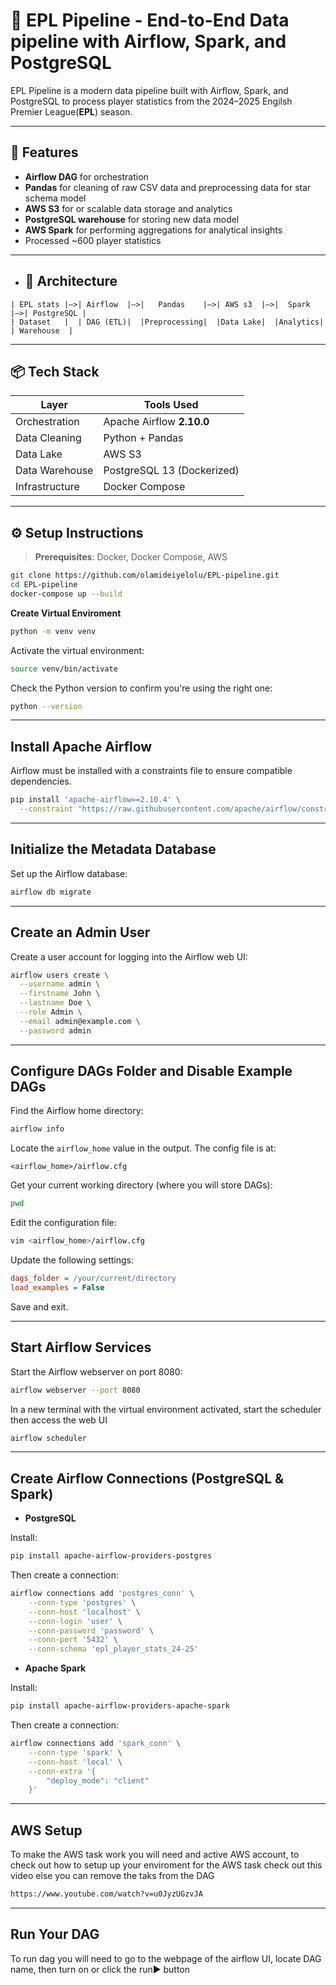 # 📌 EPL Pipeline - End-to-End Data pipeline with Airflow, Spark, and PostgreSQL

EPL Pipeline is a modern data pipeline built with Airflow, Spark, and PostgreSQL to process player statistics from the 2024–2025 Engilsh Premier League(**EPL**) season.

---

## 🚀 Features

- **Airflow DAG** for orchestration
- **Pandas** for cleaning of raw CSV data and preprocessing data for star schema model
-  **AWS S3** for or scalable data storage and analytics
- **PostgreSQL warehouse** for storing new data model
- **AWS Spark** for performing aggregations for analytical insights
- Processed ~600 player statistics

---

- ## 🧱 Architecture

```
| EPL stats |–>| Airflow  |–>|   Pandas    |–>| AWS s3  |–>|  Spark  |–>| PostgreSQL |
| Dataset   |  | DAG (ETL)|  |Preprocessing|  |Data Lake|  |Analytics|  | Warehouse  |
```

---

## 📦 Tech Stack

| Layer           | Tools Used                             |
|-----------------|----------------------------------------|
| Orchestration   | Apache Airflow **2.10.0**              |
| Data Cleaning   | Python + Pandas                        |
| Data Lake       | AWS S3                                 |
| Data Warehouse  | PostgreSQL 13 (Dockerized)             |
| Infrastructure  | Docker Compose                         |

---

## ⚙️ Setup Instructions
> **Prerequisites**: Docker, Docker Compose, AWS

```bash
git clone https://github.com/olamideiyelolu/EPL-pipeline.git
cd EPL-pipeline
docker-compose up --build
```

**Create Virtual Enviroment**

```sh
python -m venv venv
```

Activate the virtual environment:

```sh
source venv/bin/activate
```

Check the Python version to confirm you're using the right one:

```sh
python --version
```
---

## Install Apache Airflow

Airflow must be installed with a constraints file to ensure compatible dependencies.

```sh
pip install 'apache-airflow==2.10.4' \
  --constraint "https://raw.githubusercontent.com/apache/airflow/constraints-2.10.4/constraints-3.12.txt"
```

---

## Initialize the Metadata Database

Set up the Airflow database:

```sh
airflow db migrate
```

---

## Create an Admin User

Create a user account for logging into the Airflow web UI:

```sh
airflow users create \
  --username admin \
  --firstname John \
  --lastname Doe \
  --role Admin \
  --email admin@example.com \
  --password admin
```

---

## Configure DAGs Folder and Disable Example DAGs

Find the Airflow home directory:

```sh
airflow info
```

Locate the `airflow_home` value in the output. The config file is at:

```
<airflow_home>/airflow.cfg
```

Get your current working directory (where you will store DAGs):

```sh
pwd
```

Edit the configuration file:

```sh
vim <airflow_home>/airflow.cfg
```

Update the following settings:

```ini
dags_folder = /your/current/directory
load_examples = False
```

Save and exit.

---

## Start Airflow Services

Start the Airflow webserver on port 8080:

```sh
airflow webserver --port 8080
```

In a new terminal with the virtual environment activated, start the scheduler then access the web UI

```sh
airflow scheduler
```

---

## Create Airflow Connections (PostgreSQL & Spark)
- **PostgreSQL**

Install:
```bash
pip install apache-airflow-providers-postgres
```
Then create a connection:
```bash
airflow connections add 'postgres_conn' \
    --conn-type 'postgres' \
    --conn-host 'localhost' \
    --conn-login 'user' \
    --conn-password 'password' \
    --conn-port '5432' \
    --conn-schema 'epl_player_stats_24-25'

```
- **Apache Spark**

Install:
```bash
pip install apache-airflow-providers-apache-spark
```
Then create a connection:
```bash
airflow connections add 'spark_conn' \
    --conn-type 'spark' \
    --conn-host 'local' \
    --conn-extra '{
        "deploy_mode": "client"
    }'

```
---

## AWS Setup

To make the AWS task work you will need and active AWS account, to check out how to setup up your enviroment 
for the AWS task check out this video else you can remove the taks from the DAG
```sh
https://www.youtube.com/watch?v=u0JyzUGzvJA
```

---

## Run Your DAG

To run dag you will need to go to the webpage of the airflow UI, locate DAG name, 
then turn on or click the run▶️ button











